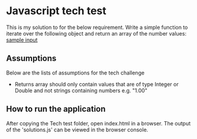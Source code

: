 # Javascript tech test
This is my solution to for the below requirement.
Write a simple function to iterate over the following object and return an array of the number values:
[sample input](https://github.com/KKOA/dickies-tech-test/blob/master/javascript/requirement.jpg)

## Assumptions
Below are the lists of assumptions for  the tech challenge
- Returns array should only contain values that are of type Integer or Double and
not strings containing numbers e.g. "1.00"

## How to run the application
After copying the Tech test folder, open index.html in a browser.
The output of the 'solutions.js' can be viewed in the browser console.
